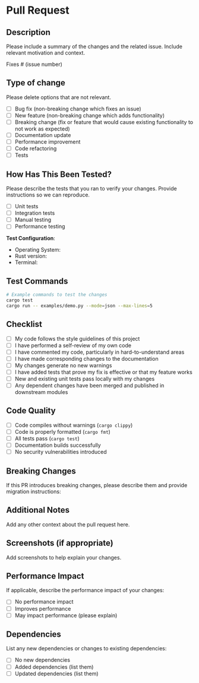 # Pull Request

## Description

Please include a summary of the changes and the related issue. Include relevant motivation and context.

Fixes # (issue number)

## Type of change

Please delete options that are not relevant.

- [ ] Bug fix (non-breaking change which fixes an issue)
- [ ] New feature (non-breaking change which adds functionality)
- [ ] Breaking change (fix or feature that would cause existing functionality to not work as expected)
- [ ] Documentation update
- [ ] Performance improvement
- [ ] Code refactoring
- [ ] Tests

## How Has This Been Tested?

Please describe the tests that you ran to verify your changes. Provide instructions so we can reproduce.

- [ ] Unit tests
- [ ] Integration tests
- [ ] Manual testing
- [ ] Performance testing

**Test Configuration**:
* Operating System:
* Rust version:
* Terminal:

## Test Commands

```bash
# Example commands to test the changes
cargo test
cargo run -- examples/demo.py --mode=json --max-lines=5
```

## Checklist

- [ ] My code follows the style guidelines of this project
- [ ] I have performed a self-review of my own code
- [ ] I have commented my code, particularly in hard-to-understand areas
- [ ] I have made corresponding changes to the documentation
- [ ] My changes generate no new warnings
- [ ] I have added tests that prove my fix is effective or that my feature works
- [ ] New and existing unit tests pass locally with my changes
- [ ] Any dependent changes have been merged and published in downstream modules

## Code Quality

- [ ] Code compiles without warnings (`cargo clippy`)
- [ ] Code is properly formatted (`cargo fmt`)
- [ ] All tests pass (`cargo test`)
- [ ] Documentation builds successfully
- [ ] No security vulnerabilities introduced

## Breaking Changes

If this PR introduces breaking changes, please describe them and provide migration instructions:

## Additional Notes

Add any other context about the pull request here.

## Screenshots (if appropriate)

Add screenshots to help explain your changes.

## Performance Impact

If applicable, describe the performance impact of your changes:

- [ ] No performance impact
- [ ] Improves performance
- [ ] May impact performance (please explain)

## Dependencies

List any new dependencies or changes to existing dependencies:

- [ ] No new dependencies
- [ ] Added dependencies (list them)
- [ ] Updated dependencies (list them)